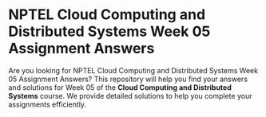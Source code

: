 # NPTEL Cloud Computing and Distributed Systems Week 05 Assignment Answers

Are you looking for NPTEL Cloud Computing and Distributed Systems Week 05 Assignment Answers? This repository will help you find your answers and solutions for Week 05 of the **Cloud Computing and Distributed Systems** course. We provide detailed solutions to help you complete your assignments efficiently.